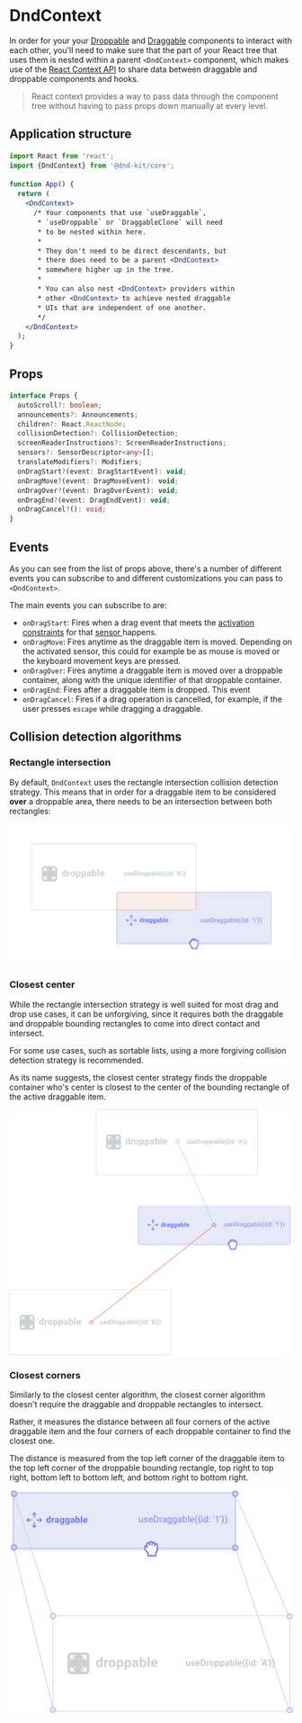 # DndContext

In order for your your [Droppable](../droppable.md) and [Draggable](../draggable/) components to interact with each other, you'll need to make sure that the part of your React tree that uses them is nested within  a parent `<DndContext>` component, which makes use of the [React Context API](https://reactjs.org/docs/context.html) to share data between draggable and droppable components and hooks.

> React context provides a way to pass data through the component tree without having to pass props down manually at every level.

## Application structure

```jsx
import React from 'react';
import {DndContext} from '@dnd-kit/core';

function App() {
  return (
    <DndContext>
      /* Your components that use `useDraggable`,
       * `useDroppable` or `DraggableClone` will need
       * to be nested within here.
       *
       * They don't need to be direct descendants, but
       * there does need to be a parent <DndContext>
       * somewhere higher up in the tree.
       * 
       * You can also nest <DndContext> providers within
       * other <DndContext> to achieve nested draggable
       * UIs that are independent of one another.
       */
    </DndContext>
  );
}
```

## Props

```typescript
interface Props {
  autoScroll?: boolean;
  announcements?: Announcements;
  children?: React.ReactNode;
  collisionDetection?: CollisionDetection;
  screenReaderInstructions?: ScreenReaderInstructions;
  sensors?: SensorDescriptor<any>[];
  translateModifiers?: Modifiers;
  onDragStart?(event: DragStartEvent): void;
  onDragMove?(event: DragMoveEvent): void;
  onDragOver?(event: DragOverEvent): void;
  onDragEnd?(event: DragEndEvent): void;
  onDragCancel?(): void;
}
```

## Events

As you can see from the list of props above, there's a number of different events you can subscribe to and different customizations you can pass to `<DndContext>`.

The main events you can subscribe to are:

* `onDragStart`: Fires when a drag event that meets the [activation constraints]() for that [sensor ](../sensors/)happens.
* `onDragMove`:  Fires anytime as the draggable item is moved. Depending on the activated sensor, this could for example be as mouse is moved or the keyboard movement keys are pressed.
* `onDragOver`:  Fires anytime a draggable item is moved over a droppable container, along with the unique identifier of that droppable container.
* `onDragEnd`:  Fires after a draggable item is dropped. This event 
* `onDragCancel`: Fires if a drag operation is cancelled, for example, if the user presses `escape` while dragging a draggable.

## Collision detection algorithms

### Rectangle intersection

By default, `DndContext` uses the rectangle intersection collision detection strategy. This means that in order for a draggable item to be considered **over** a droppable area, there needs to be an intersection between both rectangles:

![](../../.gitbook/assets/rect-intersection.png)

### Closest center

While the rectangle intersection strategy is well suited for most drag and drop use cases, it can be unforgiving, since it requires both the draggable and droppable bounding rectangles to come into direct contact and intersect.

For some use cases, such as sortable lists, using a more forgiving collision detection strategy is recommended. 

As its name suggests, the closest center strategy finds the droppable container who's center is closest to  the center of the bounding rectangle of the active draggable item.

![](../../.gitbook/assets/closest-center-2-.png)

### Closest corners

Similarly to the closest center algorithm, the closest corner algorithm doesn't require the draggable and droppable rectangles to intersect.

Rather, it measures the distance between all four corners of the active draggable item and the four corners of each droppable container to find the closest one. 

The distance is measured from the top left corner of the draggable item to the top left corner of the droppable bounding rectangle, top right to top right, bottom left to bottom left, and bottom right to bottom right. 

![](../../.gitbook/assets/closest-corners.png)


